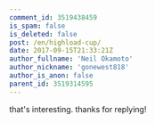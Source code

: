 ```yaml
---
comment_id: 3519438459
is_spam: false
is_deleted: false
post: /en/highload-cup/
date: 2017-09-15T21:33:21Z
author_fullname: 'Neil Okamoto'
author_nickname: 'gonewest818'
author_is_anon: false
parent_id: 3519314595
---
```


<p>that's interesting.  thanks for replying!</p>
